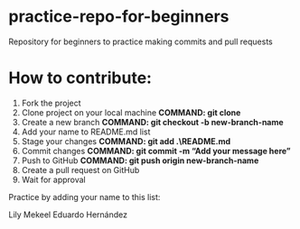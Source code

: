 # practice-repo-for-beginners
Repository for beginners to practice making commits and pull requests

# How to contribute:

1. Fork the project
2. Clone project on your local machine  **COMMAND: git clone <link to repo>**
3. Create a new branch  **COMMAND: git checkout -b new-branch-name**
4. Add your name to README.md list
5. Stage your changes  **COMMAND: git add .\README.md**
6. Commit changes **COMMAND: git commit -m “Add your message here”**
7. Push to GitHub **COMMAND: git push origin new-branch-name**
8. Create a pull request on GitHub
9. Wait for approval

Practice by adding your name to this list:

Lily Mekeel
Eduardo Hernández

